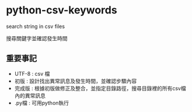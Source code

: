 # python-csv-keywords
search string in csv files 

搜尋關鍵字並確認發生時間

## 重要事記

* UTF-8 : csv 檔
* 初版 : 設計找出異常訊息及發生時間，並確認步驟內容
* 完成版 : 根據初版做修正及整合，並指定目錄路徑，搜尋目錄裡的所有csv檔內的異常訊息
* .py檔 : 可用python執行
